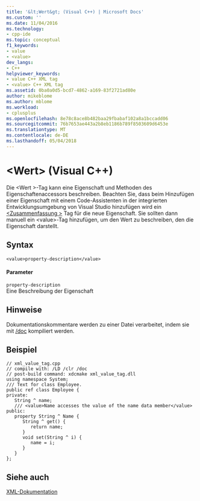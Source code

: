 ```yaml
---
title: '&lt;Wert&gt; (Visual C++) | Microsoft Docs'
ms.custom: ''
ms.date: 11/04/2016
ms.technology:
- cpp-ide
ms.topic: conceptual
f1_keywords:
- value
- <value>
dev_langs:
- C++
helpviewer_keywords:
- value C++ XML tag
- <value> C++ XML tag
ms.assetid: 0ba0a0d5-bcd7-4862-a169-83f2721ad80e
author: mikeblome
ms.author: mblome
ms.workload:
- cplusplus
ms.openlocfilehash: 8e78c8ace8b482baa29fbabaf102a8a1bccadd06
ms.sourcegitcommit: 76b7653ae443a2b8eb1186b789f8503609d6453e
ms.translationtype: MT
ms.contentlocale: de-DE
ms.lasthandoff: 05/04/2018
---
```

# <a name="ltvaluegt-visual-c"></a>&lt;Wert&gt; (Visual C++)
Die \<Wert >-Tag kann eine Eigenschaft und Methoden des Eigenschaftenaccessors beschreiben. Beachten Sie, dass beim Hinzufügen einer Eigenschaft mit einem Code-Assistenten in der integrierten Entwicklungsumgebung von Visual Studio hinzufügen wird ein [ \<Zusammenfassung >](../ide/summary-visual-cpp.md) Tag für die neue Eigenschaft. Sie sollten dann manuell ein \<value>-Tag hinzufügen, um den Wert zu beschreiben, den die Eigenschaft darstellt.  
  
## <a name="syntax"></a>Syntax  
  
```  
<value>property-description</value>  
```  
  
#### <a name="parameters"></a>Parameter  
 `property-description`  
 Eine Beschreibung der Eigenschaft  
  
## <a name="remarks"></a>Hinweise  
 Dokumentationskommentare werden zu einer Datei verarbeitet, indem sie mit [/doc](../build/reference/doc-process-documentation-comments-c-cpp.md) kompiliert werden.  
  
## <a name="example"></a>Beispiel  
  
```  
// xml_value_tag.cpp  
// compile with: /LD /clr /doc  
// post-build command: xdcmake xml_value_tag.dll  
using namespace System;  
/// Text for class Employee.  
public ref class Employee {  
private:  
   String ^ name;  
   /// <value>Name accesses the value of the name data member</value>  
public:  
   property String ^ Name {  
      String ^ get() {  
         return name;   
      }  
      void set(String ^ i) {  
         name = i;  
      }  
   }  
};  
```  
  
## <a name="see-also"></a>Siehe auch  
 [XML-Dokumentation](../ide/xml-documentation-visual-cpp.md)
